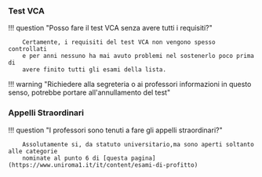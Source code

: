 <style>
  .md-typeset h1,
  .md-content__button {
    display: none;
  }
</style>

### Test VCA

!!! question "Posso fare il test VCA senza avere tutti i requisiti?"

		Certamente, i requisiti del test VCA non vengono spesso controllati
		e per anni nessuno ha mai avuto problemi nel sostenerlo poco prima di
		avere finito tutti gli esami della lista.

!!! warning "Richiedere alla segreteria o ai professori informazioni in questo senso, potrebbe portare all'annullamento del test"

### Appelli Straordinari

!!! question "I professori sono tenuti a fare gli appelli straordinari?"

		Assolutamente si, da statuto universitario,ma sono aperti soltanto alle categorie
		nominate al punto 6 di [questa pagina](https://www.uniroma1.it/it/content/esami-di-profitto)